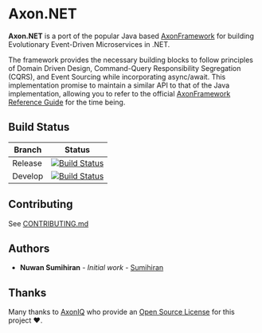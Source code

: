 # Axon.NET

**Axon.NET** is a port of the popular Java based [AxonFramework](https://github.com/AxonFramework/AxonFramework) for building Evolutionary Event-Driven Microservices in .NET.

The framework provides the necessary building blocks to follow principles of Domain Driven Design, Command-Query Responsibility Segregation (CQRS), and Event Sourcing while incorporating async/await.
This implementation promise to maintain a similar API to that of the Java implementation, allowing you to refer to the official [AxonFramework Reference Guide](https://docs.axoniq.io/reference-guide/) for the time being.

## Build Status

| Branch  | Status                                                                                                                                                            |
|---------|-------------------------------------------------------------------------------------------------------------------------------------------------------------------|
| Release | [![Build Status](https://github.com/sumihiran/Axon.NET/actions/workflows/cicd.yml/badge.svg?branch=release)](https://github.com/sumihiran/Axon.NET/actions)       |
| Develop | [![Build Status](https://github.com/sumihiran/Axon.NET/actions/workflows/cicd.yml/badge.svg?branch=develop)](https://github.com/sumihiran/Axon.NET/actions/workflows/cicd.yml) |

## Contributing

See [CONTRIBUTING.md](CONTRIBUTING.md)

## Authors

* **Nuwan Sumihiran** - *Initial work* - [Sumihiran](https://github.com/sumihiran/)

## Thanks

Many thanks to [AxonIQ](https://www.axoniq.io/) who provide an [Open Source License](https://github.com/AxonFramework/AxonFramework/blob/master/LICENSE.txt) for this project :heart:.
